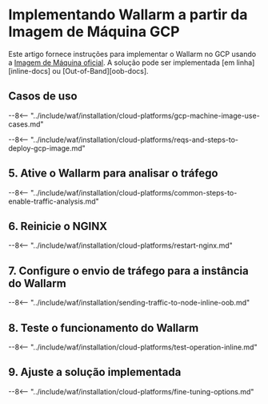 # Implementando Wallarm a partir da Imagem de Máquina GCP

Este artigo fornece instruções para implementar o Wallarm no GCP usando a [Imagem de Máquina oficial](https://console.cloud.google.com/launcher/details/wallarm-node-195710/wallarm-node). A solução pode ser implementada [em linha][inline-docs] ou [Out-of-Band][oob-docs].

## Casos de uso

--8<-- "../include/waf/installation/cloud-platforms/gcp-machine-image-use-cases.md"

--8<-- "../include/waf/installation/cloud-platforms/reqs-and-steps-to-deploy-gcp-image.md"

## 5. Ative o Wallarm para analisar o tráfego

--8<-- "../include/waf/installation/cloud-platforms/common-steps-to-enable-traffic-analysis.md"

## 6. Reinicie o NGINX

--8<-- "../include/waf/installation/cloud-platforms/restart-nginx.md"

## 7. Configure o envio de tráfego para a instância do Wallarm

--8<-- "../include/waf/installation/sending-traffic-to-node-inline-oob.md"

## 8. Teste o funcionamento do Wallarm

--8<-- "../include/waf/installation/cloud-platforms/test-operation-inline.md"

## 9. Ajuste a solução implementada

--8<-- "../include/waf/installation/cloud-platforms/fine-tuning-options.md"